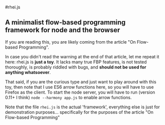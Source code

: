 #rhei.js
## A minimalist flow-based programming framework for node and the browser
If you are reading this, you are likely coming from the article "On Flow-based Programming".

In case you didn't read the warning at the end of that article, let me repeat it here: rhei.js is __just a toy__. It lacks many true FBP features, is not tested thoroughly, is probably riddled with bugs, and __should not be used for anything whatsoever__.

That said, if you are the curious type and just want to play around with this toy, then note that I use ES6 arrow functions here, so you will have to use Firefox as the client. To start the node server, you will have to run (version 0.11+ I think) ```node --harmony app.js``` to enable arrow functions.

Note that the file ```rhei.js``` is the actual 'framework', everything else is just for demonstration purposes... specifically for the purposes of the article "On Flow-based Programming"
